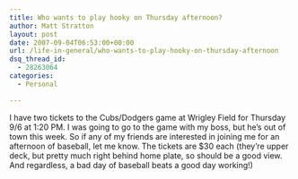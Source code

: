 ```yaml
---
title: Who wants to play hooky on Thursday afternoon?
author: Matt Stratton
layout: post
date: 2007-09-04T06:53:00+00:00
url: /life-in-general/who-wants-to-play-hooky-on-thursday-afternoon
dsq_thread_id:
  - 28263064
categories:
  - Personal

---
```

I have two tickets to the Cubs/Dodgers game at Wrigley Field for Thursday 9/6 at 1:20 PM. I was going to go to the game with my boss, but he&#8217;s out of town this week. So if any of my friends are interested in joining me for an afternoon of baseball, let me know. The tickets are $30 each (they&#8217;re upper deck, but pretty much right behind home plate, so should be a good view. And regardless, a bad day of baseball beats a good day working!)
